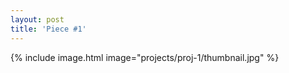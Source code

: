 ```yaml
---
layout: post
title: 'Piece #1'
---
```


{% include image.html image="projects/proj-1/thumbnail.jpg" %}

<!-- {% include image.html url="http://www.gratisography.com" image="projects/proj-1/dog.jpg" %}  -->
<!-- {% include image.html url="http://www.gratisography.com" image="projects/proj-1/wall.jpg" %} -->
